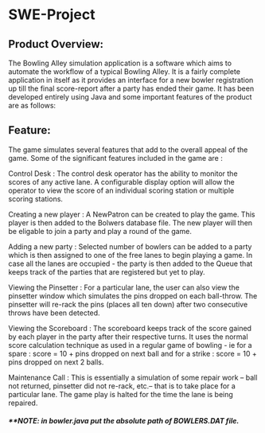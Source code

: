 # SWE-Project

## Product Overview:
The Bowling Alley simulation application is a software which aims to automate the workflow of
a typical Bowling Alley. It is a fairly complete application in itself as it provides an interface for
a new bowler registration up till the final score-report after a party has ended their game. It
has been developed entirely using Java and some important features of the product are as
follows:

## Feature:

The game simulates several features that add to the overall appeal of the game. Some of the significant features included in the game are :

Control Desk : The control desk operator has the ability to monitor the scores of any active lane. A configurable display option will allow the operator to view the score of an individual scoring station or multiple scoring stations.

Creating a new player : A NewPatron can be created to play the game. This player is then added to the Bolwers database file. The new player will then be eligable to join a party and play a round of the game.

Adding a new party : Selected number of bowlers can be added to a party which is then assigned to one of the free lanes to begin playing a game. In case all the lanes are occupied - the party is then added to the Queue that keeps track of the parties that are registered but yet to play.

Viewing the Pinsetter : For a particular lane, the user can also view the pinsetter window which simulates the pins dropped on each ball-throw. The pinsetter will re-rack the pins (places all ten down) after two consecutive throws have been detected.

Viewing the Scoreboard : The scoreboard keeps track of the score gained by each player in the party after their respective turns. It uses the normal score calculation technique as used in a regular game of bowling - ie for a spare : score = 10 + pins dropped on next ball and for a strike : score = 10 + pins dropped on next 2 balls.

Maintenance Call : This is essentially a simulation of some repair work – ball not returned, pinsetter did not re-rack, etc.– that is to take place for a particular lane. The game play is halted for the time the lane is being repaired.

##### **NOTE: in bowler.java put the absolute path of BOWLERS.DAT file. 
